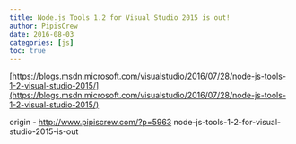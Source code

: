 ```yaml
---
title: Node.js Tools 1.2 for Visual Studio 2015 is out!
author: PipisCrew
date: 2016-08-03
categories: [js]
toc: true
---
```


[https://blogs.msdn.microsoft.com/visualstudio/2016/07/28/node-js-tools-1-2-visual-studio-2015/](https://blogs.msdn.microsoft.com/visualstudio/2016/07/28/node-js-tools-1-2-visual-studio-2015/)

origin - http://www.pipiscrew.com/?p=5963 node-js-tools-1-2-for-visual-studio-2015-is-out